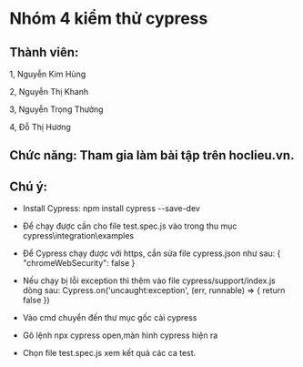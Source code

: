 # Nhóm 4 kiểm thử cypress
## Thành viên:
<p>1, Nguyễn Kim Hùng</p>
<p>2, Nguyễn Thị Khanh</p>
<p>3, Nguyễn Trọng Thưởng</p>
<p>4, Đỗ Thị Hương</p>

## Chức năng: Tham gia làm bài tập trên hoclieu.vn.
## Chú ý:

  - Install Cypress: npm install cypress --save-dev

  - Để chạy được cần cho file test.spec.js vào trong thu mục cypress\integration\examples
  
  - Để Cypress chạy được với https, cần sửa file cypress.json như sau:
  { "chromeWebSecurity": false }
  
  - Nếu chạy bị lỗi exception thì thêm vào file cypress/support/index.js dòng sau:
   Cypress.on('uncaught:exception', (err, runnable) => { return false })
  - Vào cmd chuyển đến thư mục gốc cài cypress
  - Gõ lệnh npx cypress open,màn hình cypress hiện ra 
  - Chọn file test.spec.js xem kết quả các ca test.